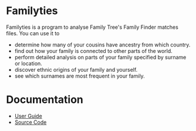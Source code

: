 # Familyties

Familyties is a program to analyse Family Tree's Family
Finder matches files. You can use it to

* determine how many of your cousins have ancestry from which country.
* find out how your family is connected to other parts of the world.
* perform detailed analysis on parts of your family specified by surname or location.
* discover ethnic origins of your family and yourself.
* see which surnames are most frequent in your family. 


# Documentation

* [User Guide](https://github.com/yogischogi/familyties/blob/master/doc/familyties.pdf?raw=true)
* [Source Code](http://godoc.org/github.com/yogischogi/familyties)

